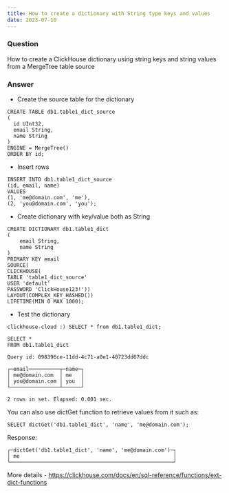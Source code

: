 ```yaml
---
title: How to create a dictionary with String type keys and values
date: 2023-07-10
---
```



### Question

How to create a ClickHouse dictionary using string keys and string values from a MergeTree table source

### Answer

- Create the source table for the dictionary
```
CREATE TABLE db1.table1_dict_source
(
  id UInt32,
  email String,
  name String
)
ENGINE = MergeTree()
ORDER BY id;
```
- Insert rows
```
INSERT INTO db1.table1_dict_source
(id, email, name)
VALUES
(1, 'me@domain.com', 'me'),
(2, 'you@domain.com', 'you');
```
- Create  dictionary with key/value both as String
```
CREATE DICTIONARY db1.table1_dict
(
    email String,
    name String
)
PRIMARY KEY email
SOURCE(
CLICKHOUSE(
TABLE 'table1_dict_source'
USER 'default'
PASSWORD 'ClickHouse123!'))
LAYOUT(COMPLEX_KEY_HASHED())
LIFETIME(MIN 0 MAX 1000);
```

- Test the dictionary
```
clickhouse-cloud :) SELECT * from db1.table1_dict;

SELECT *
FROM db1.table1_dict

Query id: 098396ce-11dd-4c71-a0e1-40723dd67ddc

┌─email──────────┬─name─┐
│ me@domain.com  │ me   │
│ you@domain.com │ you  │
└────────────────┴──────┘

2 rows in set. Elapsed: 0.001 sec. 
```

You can also use dictGet function to retrieve values from it such as: 

```
SELECT dictGet('db1.table1_dict', 'name', 'me@domain.com');
```

Response:

```
┌─dictGet('db1.table1_dict', 'name', 'me@domain.com')─┐
│ me                                                  │
└─────────────────────────────────────────────────────┘
```

More details - https://clickhouse.com/docs/en/sql-reference/functions/ext-dict-functions
